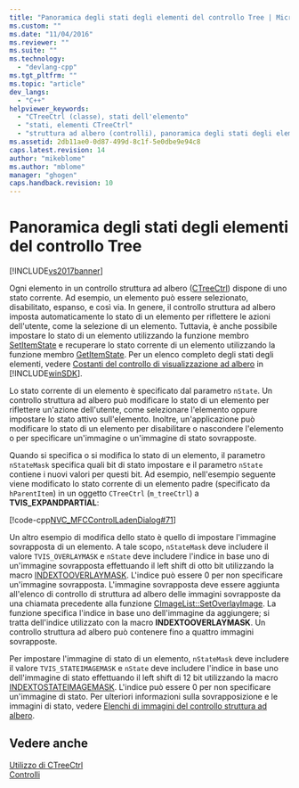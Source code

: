 ```yaml
---
title: "Panoramica degli stati degli elementi del controllo Tree | Microsoft Docs"
ms.custom: ""
ms.date: "11/04/2016"
ms.reviewer: ""
ms.suite: ""
ms.technology: 
  - "devlang-cpp"
ms.tgt_pltfrm: ""
ms.topic: "article"
dev_langs: 
  - "C++"
helpviewer_keywords: 
  - "CTreeCtrl (classe), stati dell'elemento"
  - "stati, elementi CTreeCtrl"
  - "struttura ad albero (controlli), panoramica degli stati degli elementi"
ms.assetid: 2db11ae0-0d87-499d-8c1f-5e0dbe9e94c8
caps.latest.revision: 14
author: "mikeblome"
ms.author: "mblome"
manager: "ghogen"
caps.handback.revision: 10
---
```

# Panoramica degli stati degli elementi del controllo Tree
[!INCLUDE[vs2017banner](../assembler/inline/includes/vs2017banner.md)]

Ogni elemento in un controllo struttura ad albero \([CTreeCtrl](../mfc/reference/ctreectrl-class.md)\) dispone di uno stato corrente.  Ad esempio, un elemento può essere selezionato, disabilitato, espanso, e così via.  In genere, il controllo struttura ad albero imposta automaticamente lo stato di un elemento per riflettere le azioni dell'utente, come la selezione di un elemento.  Tuttavia, è anche possibile impostare lo stato di un elemento utilizzando la funzione membro [SetItemState](../Topic/CTreeCtrl::SetItemState.md) e recuperare lo stato corrente di un elemento utilizzando la funzione membro [GetItemState](../Topic/CTreeCtrl::GetItemState.md).  Per un elenco completo degli stati degli elementi, vedere [Costanti del controllo di visualizzazione ad albero](http://msdn.microsoft.com/library/windows/desktop/bb759985) in [!INCLUDE[winSDK](../atl/includes/winsdk_md.md)].  
  
 Lo stato corrente di un elemento è specificato dal parametro `nState`.  Un controllo struttura ad albero può modificare lo stato di un elemento per riflettere un'azione dell'utente, come selezionare l'elemento oppure impostare lo stato attivo sull'elemento.  Inoltre, un'applicazione può modificare lo stato di un elemento per disabilitare o nascondere l'elemento o per specificare un'immagine o un'immagine di stato sovrapposte.  
  
 Quando si specifica o si modifica lo stato di un elemento, il parametro `nStateMask` specifica quali bit di stato impostare e il parametro `nState` contiene i nuovi valori per questi bit.  Ad esempio, nell'esempio seguente viene modificato lo stato corrente di un elemento padre \(specificato da `hParentItem`\) in un oggetto `CTreeCtrl` \(`m_treeCtrl`\) a **TVIS\_EXPANDPARTIAL**:  
  
 [!code-cpp[NVC_MFCControlLadenDialog#71](../mfc/codesnippet/CPP/tree-control-item-states-overview_1.cpp)]  
  
 Un altro esempio di modifica dello stato è quello di impostare l'immagine sovrapposta di un elemento.  A tale scopo, `nStateMask` deve includere il valore `TVIS_OVERLAYMASK` e `nState` deve includere l'indice in base uno di un'immagine sovrapposta effettuando il left shift di otto bit utilizzando la macro [INDEXTOOVERLAYMASK](http://msdn.microsoft.com/library/windows/desktop/bb761408).  L'indice può essere 0 per non specificare un'immagine sovrapposta.  L'immagine sovrapposta deve essere aggiunta all'elenco di controllo di struttura ad albero delle immagini sovrapposte da una chiamata precedente alla funzione [CImageList::SetOverlayImage](../Topic/CImageList::SetOverlayImage.md).  La funzione specifica l'indice in base uno dell'immagine da aggiungere; si tratta dell'indice utilizzato con la macro **INDEXTOOVERLAYMASK**.  Un controllo struttura ad albero può contenere fino a quattro immagini sovrapposte.  
  
 Per impostare l'immagine di stato di un elemento, `nStateMask` deve includere il valore `TVIS_STATEIMAGEMASK` e `nState` deve includere l'indice in base uno dell'immagine di stato effettuando il left shift di 12 bit utilizzando la macro [INDEXTOSTATEIMAGEMASK](http://msdn.microsoft.com/library/windows/desktop/bb775597).  L'indice può essere 0 per non specificare un'immagine di stato.  Per ulteriori informazioni sulla sovrapposizione e le immagini di stato, vedere [Elenchi di immagini del controllo struttura ad albero](../mfc/tree-control-image-lists.md).  
  
## Vedere anche  
 [Utilizzo di CTreeCtrl](../mfc/using-ctreectrl.md)   
 [Controlli](../mfc/controls-mfc.md)